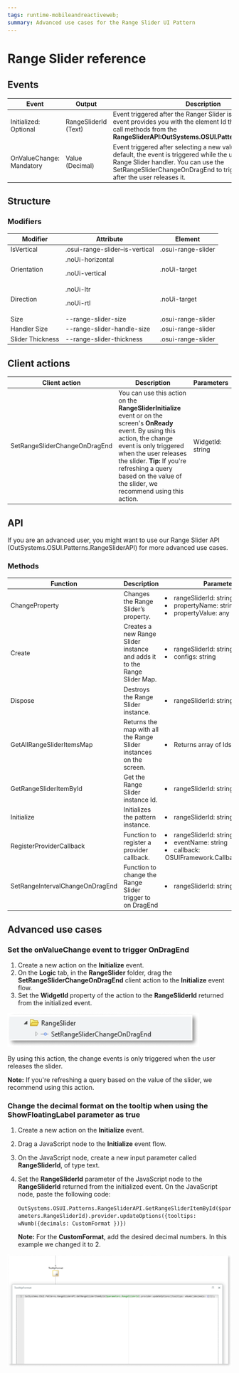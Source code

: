 ```yaml
---
tags: runtime-mobileandreactiveweb; 
summary: Advanced use cases for the Range Slider UI Pattern
---
```


# Range Slider reference

## Events

|**Event** | **Output** |  **Description**|
|---|---|---| 
|Initialized: Optional| RangeSliderId (Text)| Event triggered after the Ranger Slider is initialized. This event provides you with the element Id that can be used to call methods from the **RangeSliderAPI:OutSystems.OSUI.Patterns.RangeSliderAPI**. |
|OnValueChange: Mandatory| Value (Decimal)| Event triggered after selecting a new value on the slider. By default, the event is triggered while the user is dragging the Range Slider handler. You can use the SetRangeSliderChangeOnDragEnd to trigger the event only after the user releases it. |
  
## Structure 
  


### Modifiers 
|**Modifier** | **Attribute** |  **Element**|
|---|---|---| 
|IsVertical| .osui-range-slider–is-vertical| .osui-range-slider |
|Orientation| .noUi-horizontal <p>.noUi-vertical </p> | .noUi-target|
|Direction| .noUi-ltr <p>.noUi-rtl</p> | .noUi-target|
|Size| --range-slider-size | .osui-range-slider|
|Handler Size| --range-slider-handle-size | .osui-range-slider|
|Slider Thickness| --range-slider-thickness| .osui-range-slider|

## Client actions 
|**Client action** | **Description** | **Parameters**|
|---|---|---| 
|SetRangeSliderChangeOnDragEnd| You can use this action on the **RangeSliderInitialize** event or on the screen's **OnReady** event. By using this action, the change event is only triggered when the user releases the slider. **Tip:** If you're refreshing a query based on the value of the slider, we recommend using this action.| WidgetId: string|

## API
If you are an advanced user, you might want to use our Range Slider API (OutSystems.OSUI.Patterns.RangeSliderAPI) for more advanced use cases. 

### Methods
|**Function**|**Description**|**Parameters**| 
|---|---|---| 
|ChangeProperty|Changes the Range Slider’s property.| <li> rangeSliderId: string</li><li>propertyName: string</li><li>propertyValue: any</li>| 
|Create|Creates a new Range Slider instance and adds it to the Range Slider Map.|<li>rangeSliderId: string</li><li>configs: string</li>| 
|Dispose|Destroys the Range Slider instance.|<li> rangeSliderId: string </li>| 
|GetAllRangeSliderItemsMap|Returns the map with all the Range Slider instances on the screen.|<li>Returns array of Ids</li>| 
|GetRangeSliderItemById|Get the Range Slider instance Id.|<li>rangeSliderId: string</li>| 
|Initialize|Initializes the pattern instance.|<li> rangeSliderId: string </li>| 
|RegisterProviderCallback|Function to register a provider callback.|<li>rangeSliderId: string</li><li>eventName: string</li><li>callback: OSUIFramework.Callbacks.OSGeneric</li>| 
|SetRangeIntervalChangeOnDragEnd|Function to change the Range Slider trigger to on DragEnd|<li> rangeSliderId: string</li>| 

## Advanced use cases

### Set the onValueChange event to trigger OnDragEnd

1. Create a new action on the **Initialize** event.
1. On the **Logic** tab, in the **RangeSlider** folder, drag the **SetRangeSliderChangeOnDragEnd** client action to the **Initialize** event flow.
1. Set the **WidgetId** property of the action to the **RangeSliderId** returned from the initialized event.

![Set the onValueChange event to trigger OnDragEnd](images/rangeslider-onenddrag-ss.png)

By using this action, the change events is only triggered when the user releases the slider.

**Note:** If you're refreshing a query based on the value of the slider, we recommend using this action.

### Change the decimal format on the tooltip when using the ShowFloatingLabel parameter as true

1. Create a new action on the **Initialize** event.
1. Drag a JavaScript node to the **Initialize** event flow.
1. On the JavaScript node, create a new input parameter called **RangeSliderId**, of type text.
1. Set the **RangeSliderId** parameter of the JavaScript node to the **RangeSliderId** returned from the initialized event.
On the JavaScript node, paste the following code:

    ``OutSystems.OSUI.Patterns.RangeSliderAPI.GetRangeSliderItemById($parameters.RangeSliderId).provider.updateOptions({tooltips: wNumb({decimals: CustomFormat })})``

    **Note:** For the **CustomFormat**, add the desired decimal numbers. In this example we changed it to 2.

![Set the code on the JavaScript node](images/rangeslider-format-ss.png)



